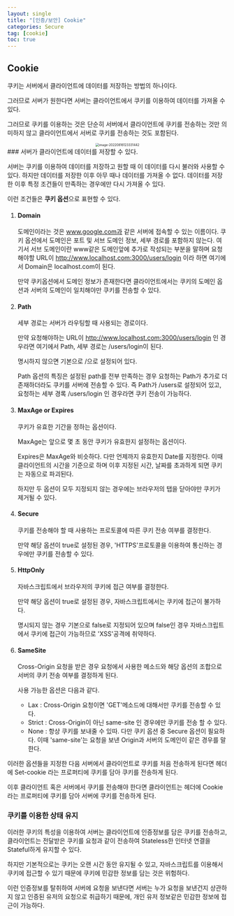 ```yaml
---
layout: single
title: "[인증/보안] Cookie"
categories: Secure
tag: [cookie]
toc: true
---
```


## Cookie

쿠키는 서버에서 클라이언트에 데이터를 저장하는 방법의 하나이다.

그러므로 서버가 원한다면 서버는 클라이언트에서 쿠키를 이용하여 데이터를 가져올 수 있다.

그러므로 쿠키를 이용하는 것은 단순히 서버에서 클라이언트에 쿠키를 전송하는 것만 의미하지 않고 클라이언트에서 서버로 쿠키를 전송하는 것도 포함된다.
<center>
<img src="../../images/2022-08-16-secure_second/image-20220816123331442.png" alt="image-20220816123331442" style="zoom:50%;" />
</center>
### 서버가 클라이언트에 데이터를 저장할 수 있다.

서버는 쿠키를 이용하여 데이터를 저장하고 원할 때 이 데이터를 다시 불러와 사용할 수 있다. 하지만 데이터를 저장한 이후 아무 때나 데이터를 가져올 수 없다. 데이터를 저장한 이후 특정 조건들이 만족하는 경우에만 다시 가져올 수 있다.

이런 조건들은 **쿠키 옵션**으로 표현할 수 있다.

1. #### Domain

   도메인이라는 것은 www.google.com과 같은 서버에 접속할 수 있는 이름이다. 쿠키 옵션에서 도메인은 포트 및 서브 도메인 정보, 세부 경로를 포함하지 않는다. 여기서 서브 도메인이란 www같은 도메인앞에 추가로 작성되는 부분을 말하며 요청해야할 URL이 http://www.localhost.com:3000/users/login 이라 하면 여기에서 Domain은 localhost.com이 된다.

   만약 쿠키옵션에서 도메인 정보가 존재한다면 클라이언트에서는 쿠키의 도메인 옵션과 서버의 도메인이 일치해야만 쿠키를 전송할 수 있다.

2. #### Path

   세부 경로는 서버가 라우팅할 때 사용되는 경로이다.

   만약 요청해야하는 URL이 http://www.localhost.com:3000/users/login 인 경우라면 여기에서 Path, 세부 경로는 /users/login이 된다.

   명시하지 않으면 기본으로 /으로 설정되어 있다.

   Path 옵션의 특징은 설정된 path를 전부 만족하는 경우 요청하는 Path가 추가로 더 존재하더라도 쿠키를 서버에 전송할 수 있다. 즉 Path가 /users로 설정되어 있고, 요청하는 세부 경록 /users/login 인 경우라면 쿠키 전송이 가능하다.

3. #### MaxAge or Expires

   쿠키가 유효한 기간을 정하는 옵션이다.

   MaxAge는 앞으로 몇 초 동안 쿠키가 유효한지 설정하는 옵션이다.

   Expires은 MaxAge와 비슷하다. 다만 언제까지 유효한지 Date를 지정한다. 이때 클라이언트의 시간을 기준으로 하며 이후 지정된 시간, 날짜를 초과하게 되면 쿠키는 자동으로 파괴된다.

   하지만 두 옵션이 모두 지정되지 않는 경우에는 브라우저의 탭을 닫아야만 쿠키가 제거될 수 있다.

4. #### Secure

   쿠키를 전송해야 할 때 사용하는 프로토콜에 따른 쿠키 전송 여부를 결정한다.

   만약 해당 옵션이 true로 설정된 경우, 'HTTPS'프로토콜을 이용하여 통신하는 경우에만 쿠키를 전송할 수 있다.

5. #### HttpOnly

   자바스크립트에서 브라우저의 쿠키에 접근 여부를 결정한다.

   만약 해당 옵션이 true로 설정된 경우, 자바스크립트에서는 쿠키에 접근이 불가하다.

   명시되지 않는 경우 기본으로 false로 지정되어 있으며 false인 경우 자바스크립트에서 쿠키에 접근이 가능하므로 'XSS'공격에 취약하다.

6. #### SameSite

   Cross-Origin 요청을 받은 경우 요청에서 사용한 메소드와 해당 옵션의 조합으로 서버의 쿠키 전송 여부를 결정하게 된다.

   사용 가능한 옵션은 다음과 같다.

   - Lax : Cross-Origin 요청이면 'GET'메소드에 대해서만 쿠키를 전송할 수 있다.
   - Strict : Cross-Origin이 아닌 same-site 인 경우에만 쿠키를 전송 할 수 있다.
   - None : 항상 쿠키를 보내줄 수 있따. 다만 쿠키 옵션 중 Secure 옵션이 필요하다. 이때 'same-site'는 요청을 보낸 Origin과 서버의 도메인이 같은 경우를 말한다.

이러한 옵션들을 지정한 다음 서버에서 클라이언트로 쿠키를 처음 전송하게 된다면 헤더에 Set-cookie 라는 프로퍼티에 쿠키를 담아 쿠키를 전송하게 된다.

이후 클라이언트 혹은 서버에서 쿠키를 전송해야 한다면 클라이언트는 헤더에 Cookie라는 프로퍼티에 쿠키를 담아 서버에 쿠키를 전송하게 된다.

### 쿠키를 이용한 상태 유지

이러한 쿠키의 특성을 이용하여 서버는 클라이언트에 인증정보를 담은 쿠키를 전송하고, 클라이언트는 전달받은 쿠키를 요청과 같이 전송하여 Stateless한 인터넷 연결을 Stateful하게 유지할 수 있다.

하지만 기본적으로는 쿠키는 오랜 시간 동안 유지될 수 있고, 자바스크립트를 이용해서 쿠키에 접근할 수 있기 때문에 쿠키에 민감한 정보를 담는 것은 위험하다.

이런 인증정보를 탈취하여 서버에 요청을 보낸다면 서버는 누가 요청을 보낸건지 상관하지 않고 인증된 유저의 요청으로 취급하기 때문에, 개인 유저 정보같은 민감한 정보에 접근이 가능하다.
